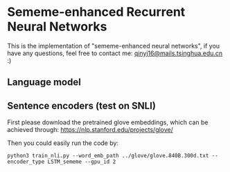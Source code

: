 # Sememe-enhanced Recurrent Neural Networks
This is the implementation of "sememe-enhanced neural networks", if you have any questions, feel free to contact me: qinyj16@mails.tsinghua.edu.cn :)


## Language model

## Sentence encoders (test on SNLI)

First please download the pretrained glove embeddings, which can be achieved through: https://nlp.stanford.edu/projects/glove/ 

Then you could easily run the code by:

```
python3 train_nli.py --word_emb_path ../glove/glove.840B.300d.txt --encoder_type LSTM_sememe --gpu_id 2
```
